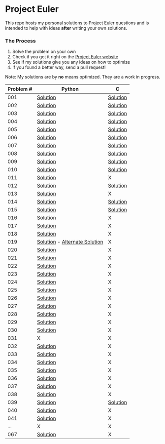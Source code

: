 # Project Euler

This repo hosts my personal solutions to Project Euler questions and is intended to help with ideas **after** writing your own solutions.

### The Process

1. Solve the problem on your own
2. Check if you got it right on the [Project Euler website](https://projecteuler.net)
3. See if my solutions give you any ideas on how to optimize
4. If you found a better way, send a pull request!


Note: My solutions are by **no** means optimized. They are a work in progress. 


| Problem # | Python | C |
| ------ | ------ | - |
| 001 | [Solution](/python/p001.py) | [Solution](/c/p001.c) |
| 002 | [Solution](/python/p002.py) | [Solution](/c/p002.c) |
| 003 | [Solution](/python/p003.py) | [Solution](/c/p003.c) |
| 004 | [Solution](/python/p004.py) | [Solution](/c/p004.c) |
| 005 | [Solution](/python/p005.py) | [Solution](/c/p005.c) |
| 006 | [Solution](/python/p006.py) | [Solution](/c/p006.c) |
| 007 | [Solution](/python/p007.py) | [Solution](/c/p007.c) |
| 008 | [Solution](/python/p008.py) | [Solution](/c/p008.c) |
| 009 | [Solution](/python/p009.py) | [Solution](/c/p009.c) |
| 010 | [Solution](/python/p010.py) | [Solution](/c/p010.c) |
| 011 | [Solution](/python/p011.py) | X |
| 012 | [Solution](/python/p012.py) | [Solution](/c/p012.c) |
| 013 | [Solution](/python/p013.py) | X |
| 014 | [Solution](/python/p014.py) | [Solution](/c/p014.c) |
| 015 | [Solution](/python/p015.py) | [Solution](/c/p015.c) |
| 016 | [Solution](/python/p016.py) | X |
| 017 | [Solution](/python/p017.py) | X |
| 018 | [Solution](/python/p018.py) | X |
| 019 | [Solution](/python/p019.py) - [Alternate Solution](/python/p019_alt.py) | X |
| 020 | [Solution](/python/p020.py) | X |
| 021 | [Solution](/python/p021.py) | X |
| 022 | [Solution](/python/p022.py) | X |
| 023 | [Solution](/python/p023.py) | X |
| 024 | [Solution](/python/p024.py) | X |
| 025 | [Solution](/python/p025.py) | X |
| 026 | [Solution](/python/p026.py) | X |
| 027 | [Solution](/python/p027.py) | X |
| 028 | [Solution](/python/p028.py) | X |
| 029 | [Solution](/python/p029.py) | X |
| 030 | [Solution](/python/p030.py) | X |
| 031 | X | X |
| 032 | [Solution](/python/p032.py) | X |
| 033 | [Solution](/python/p033.py) | X |
| 034 | [Solution](/python/p034.py) | X |
| 035 | [Solution](/python/p035.py) | X |
| 036 | [Solution](/python/p036.py) | X |
| 037 | [Solution](/python/p037.py) | X |
| 038 | [Solution](/python/p038.py) | X |
| 039 | [Solution](/python/p039.py) | [Solution](/c/p039.c) |
| 040 | [Solution](/python/p040.py) | X |
| 041 | [Solution](/python/p041.py) | X |
| ... | X | X |
| 067 | [Solution](/python/p067.py) | X |
